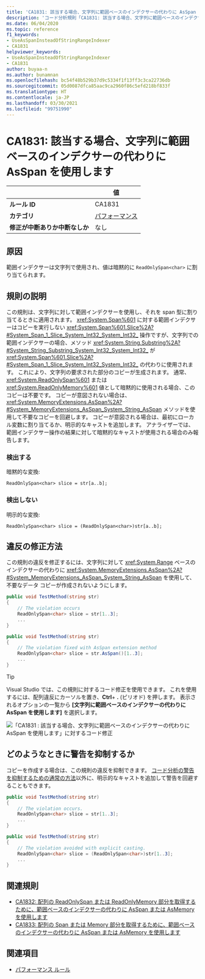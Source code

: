 ```yaml
---
title: 'CA1831: 該当する場合、文字列に範囲ベースのインデクサーの代わりに AsSpan を使用します (コード分析)'
description: 'コード分析規則「CA1831: 該当する場合、文字列に範囲ベースのインデクサーの代わりに AsSpan を使用します」について'
ms.date: 06/04/2020
ms.topic: reference
f1_keywords:
- UseAsSpanInsteadOfStringRangeIndexer
- CA1831
helpviewer_keywords:
- UseAsSpanInsteadOfStringRangeIndexer
- CA1831
author: buyaa-n
ms.author: bunamnan
ms.openlocfilehash: bc54f48b529b37d9c5334f1f13ff3c3ca22736db
ms.sourcegitcommit: 05d0087dfca85aac9ca2960f86c5efd218bf833f
ms.translationtype: HT
ms.contentlocale: ja-JP
ms.lasthandoff: 03/30/2021
ms.locfileid: "99751990"
---
```

# <a name="ca1831-use-asspan-instead-of-range-based-indexers-for-string-when-appropriate"></a>CA1831: 該当する場合、文字列に範囲ベースのインデクサーの代わりに AsSpan を使用します

| | 値 |
|-|-|
| **ルール ID** |CA1831|
| **カテゴリ** |[パフォーマンス](performance-warnings.md)|
| **修正が中断ありか中断なしか** |なし|

## <a name="cause"></a>原因

範囲インデクサーは文字列で使用され、値は暗黙的に `ReadOnlySpan<char>` に割り当てられます。

## <a name="rule-description"></a>規則の説明

この規則は、文字列に対して範囲インデクサーを使用し、それを span 型に割り当てるときに適用されます。 <xref:System.Span%601> に対する範囲インデクサーはコピーを実行しない <xref:System.Span%601.Slice%2A?#System_Span_1_Slice_System_Int32_System_Int32_> 操作ですが、文字列での範囲インデクサーの場合、メソッド <xref:System.String.Substring%2A?#System_String_Substring_System_Int32_System_Int32_> が <xref:System.Span%601.Slice%2A?#System_Span_1_Slice_System_Int32_System_Int32_> の代わりに使用されます。 これにより、文字列の要求された部分のコピーが生成されます。 通常、<xref:System.ReadOnlySpan%601> または <xref:System.ReadOnlyMemory%601> 値として暗黙的に使用される場合、このコピーは不要です。 コピーが意図されない場合は、<xref:System.MemoryExtensions.AsSpan%2A?#System_MemoryExtensions_AsSpan_System_String_AsSpan> メソッドを使用して不要なコピーを回避します。 コピーが意図される場合は、最初にローカル変数に割り当てるか、明示的なキャストを追加します。 アナライザーでは、範囲インデクサー操作の結果に対して暗黙的なキャストが使用される場合のみ報告します。

### <a name="detects"></a>検出する

暗黙的な変換:

`ReadOnlySpan<char> slice = str[a..b];`

### <a name="does-not-detect"></a>検出しない

明示的な変換:

`ReadOnlySpan<char> slice = (ReadOnlySpan<char>)str[a..b];`

## <a name="how-to-fix-violations"></a>違反の修正方法

この規則の違反を修正するには、文字列に対して <xref:System.Range> ベースのインデクサーの代わりに <xref:System.MemoryExtensions.AsSpan%2A?#System_MemoryExtensions_AsSpan_System_String_AsSpan> を使用して、不要なデータ コピーが作成されないようにします。

```csharp
public void TestMethod(string str)
{
    // The violation occurs
    ReadOnlySpan<char> slice = str[1..3];
    ...
}
```

```csharp
public void TestMethod(string str)
{
    // The violation fixed with AsSpan extension method
    ReadOnlySpan<char> slice = str.AsSpan()[1..3];
    ...
}
```

> [!TIP]
> Visual Studio では、この規則に対するコード修正を使用できます。 これを使用するには、配列違反にカーソルを置き、**Ctrl**+ **.** (ピリオド) を押します。 表示されるオプションの一覧から **[文字列に範囲ベースのインデクサーの代わりに AsSpan を使用します]** を選択します。
>
> ![「CA1831 : 該当する場合、文字列に範囲ベースのインデクサーの代わりに AsSpan を使用します」に対するコード修正](media/ca1831_codefix.png)

## <a name="when-to-suppress-warnings"></a>どのようなときに警告を抑制するか

コピーを作成する場合は、この規則の違反を抑制できます。 [コード分析の警告を抑制するための通常の方法](/visualstudio/code-quality/use-roslyn-analyzers#suppress-violations)以外に、明示的なキャストを追加して警告を回避することもできます。

```csharp
public void TestMethod(string str)
{
    // The violation occurs.
    ReadOnlySpan<char> slice = str[1..3];
    ...
}
```

```csharp
public void TestMethod(string str)
{
    // The violation avoided with explicit casting.
    ReadOnlySpan<char> slice = (ReadOnlySpan<char>)str[1..3];
    ...
}
```

## <a name="related-rules"></a>関連規則

- [CA1832: 配列の ReadOnlySpan または ReadOnlyMemory 部分を取得するために、範囲ベースのインデクサーの代わりに AsSpan または AsMemory を使用します](ca1832.md)
- [CA1833: 配列の Span または Memory 部分を取得するために、範囲ベースのインデクサーの代わりに AsSpan または AsMemory を使用します](ca1833.md)

## <a name="see-also"></a>関連項目

- [パフォーマンス ルール](performance-warnings.md)
